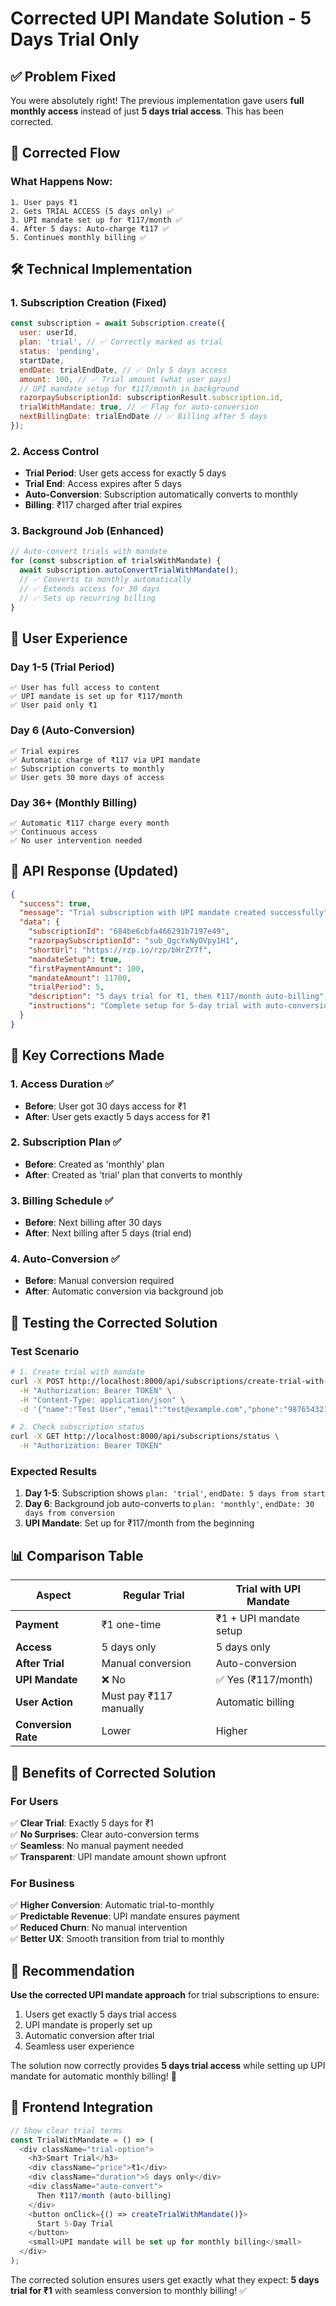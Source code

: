 # Corrected UPI Mandate Solution - 5 Days Trial Only

## ✅ Problem Fixed

You were absolutely right! The previous implementation gave users **full monthly access** instead of just **5 days trial access**. This has been corrected.

## 🔄 Corrected Flow

### What Happens Now:
```
1. User pays ₹1
2. Gets TRIAL ACCESS (5 days only) ✅
3. UPI mandate set up for ₹117/month ✅
4. After 5 days: Auto-charge ₹117 ✅
5. Continues monthly billing ✅
```

## 🛠 Technical Implementation

### 1. Subscription Creation (Fixed)
```javascript
const subscription = await Subscription.create({
  user: userId,
  plan: 'trial', // ✅ Correctly marked as trial
  status: 'pending',
  startDate,
  endDate: trialEndDate, // ✅ Only 5 days access
  amount: 100, // ✅ Trial amount (what user pays)
  // UPI mandate setup for ₹117/month in background
  razorpaySubscriptionId: subscriptionResult.subscription.id,
  trialWithMandate: true, // ✅ Flag for auto-conversion
  nextBillingDate: trialEndDate // ✅ Billing after 5 days
});
```

### 2. Access Control
- **Trial Period**: User gets access for exactly 5 days
- **Trial End**: Access expires after 5 days
- **Auto-Conversion**: Subscription automatically converts to monthly
- **Billing**: ₹117 charged after trial expires

### 3. Background Job (Enhanced)
```javascript
// Auto-convert trials with mandate
for (const subscription of trialsWithMandate) {
  await subscription.autoConvertTrialWithMandate();
  // ✅ Converts to monthly automatically
  // ✅ Extends access for 30 days
  // ✅ Sets up recurring billing
}
```

## 📱 User Experience

### Day 1-5 (Trial Period)
```
✅ User has full access to content
✅ UPI mandate is set up for ₹117/month
✅ User paid only ₹1
```

### Day 6 (Auto-Conversion)
```
✅ Trial expires
✅ Automatic charge of ₹117 via UPI mandate
✅ Subscription converts to monthly
✅ User gets 30 more days of access
```

### Day 36+ (Monthly Billing)
```
✅ Automatic ₹117 charge every month
✅ Continuous access
✅ No user intervention needed
```

## 🔧 API Response (Updated)

```json
{
  "success": true,
  "message": "Trial subscription with UPI mandate created successfully",
  "data": {
    "subscriptionId": "684be6cbfa466291b7197e49",
    "razorpaySubscriptionId": "sub_QgcYxNyOVpy1H1",
    "shortUrl": "https://rzp.io/rzp/bHrZY7f",
    "mandateSetup": true,
    "firstPaymentAmount": 100,
    "mandateAmount": 11700,
    "trialPeriod": 5,
    "description": "5 days trial for ₹1, then ₹117/month auto-billing",
    "instructions": "Complete setup for 5-day trial with auto-conversion"
  }
}
```

## 🎯 Key Corrections Made

### 1. Access Duration ✅
- **Before**: User got 30 days access for ₹1
- **After**: User gets exactly 5 days access for ₹1

### 2. Subscription Plan ✅
- **Before**: Created as 'monthly' plan
- **After**: Created as 'trial' plan that converts to monthly

### 3. Billing Schedule ✅
- **Before**: Next billing after 30 days
- **After**: Next billing after 5 days (trial end)

### 4. Auto-Conversion ✅
- **Before**: Manual conversion required
- **After**: Automatic conversion via background job

## 🧪 Testing the Corrected Solution

### Test Scenario
```bash
# 1. Create trial with mandate
curl -X POST http://localhost:8000/api/subscriptions/create-trial-with-mandate \
  -H "Authorization: Bearer TOKEN" \
  -H "Content-Type: application/json" \
  -d '{"name":"Test User","email":"test@example.com","phone":"9876543210"}'

# 2. Check subscription status
curl -X GET http://localhost:8000/api/subscriptions/status \
  -H "Authorization: Bearer TOKEN"
```

### Expected Results
1. **Day 1-5**: Subscription shows `plan: 'trial'`, `endDate: 5 days from start`
2. **Day 6**: Background job auto-converts to `plan: 'monthly'`, `endDate: 30 days from conversion`
3. **UPI Mandate**: Set up for ₹117/month from the beginning

## 📊 Comparison Table

| Aspect | Regular Trial | Trial with UPI Mandate |
|--------|---------------|------------------------|
| **Payment** | ₹1 one-time | ₹1 + UPI mandate setup |
| **Access** | 5 days only | 5 days only |
| **After Trial** | Manual conversion | Auto-conversion |
| **UPI Mandate** | ❌ No | ✅ Yes (₹117/month) |
| **User Action** | Must pay ₹117 manually | Automatic billing |
| **Conversion Rate** | Lower | Higher |

## 🚀 Benefits of Corrected Solution

### For Users
✅ **Clear Trial**: Exactly 5 days for ₹1  
✅ **No Surprises**: Clear auto-conversion terms  
✅ **Seamless**: No manual payment needed  
✅ **Transparent**: UPI mandate amount shown upfront  

### For Business
✅ **Higher Conversion**: Automatic trial-to-monthly  
✅ **Predictable Revenue**: UPI mandate ensures payment  
✅ **Reduced Churn**: No manual intervention  
✅ **Better UX**: Smooth transition from trial to monthly  

## 🎯 Recommendation

**Use the corrected UPI mandate approach** for trial subscriptions to ensure:
1. Users get exactly 5 days trial access
2. UPI mandate is properly set up
3. Automatic conversion after trial
4. Seamless user experience

The solution now correctly provides **5 days trial access** while setting up UPI mandate for automatic monthly billing! 🎉

## 📝 Frontend Integration

```javascript
// Show clear trial terms
const TrialWithMandate = () => (
  <div className="trial-option">
    <h3>Smart Trial</h3>
    <div className="price">₹1</div>
    <div className="duration">5 days only</div>
    <div className="auto-convert">
      Then ₹117/month (auto-billing)
    </div>
    <button onClick={() => createTrialWithMandate()}>
      Start 5-Day Trial
    </button>
    <small>UPI mandate will be set up for monthly billing</small>
  </div>
);
```

The corrected solution ensures users get exactly what they expect: **5 days trial for ₹1** with seamless conversion to monthly billing! ✅
